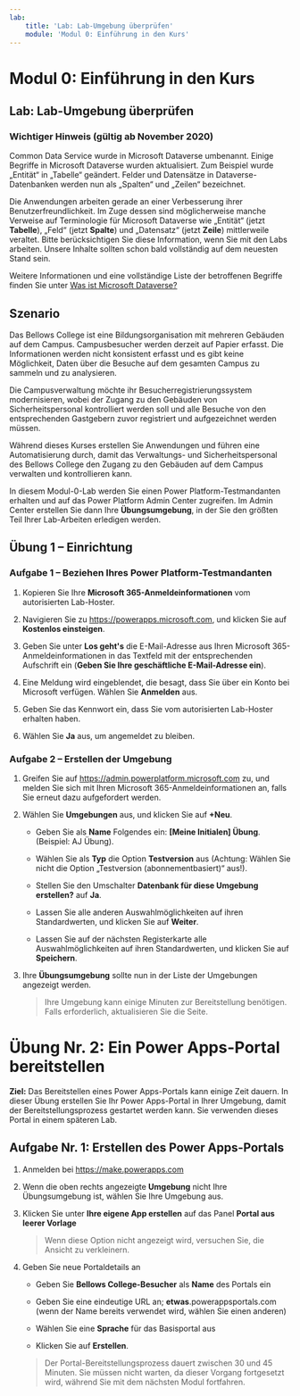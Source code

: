 ```yaml
---
lab:
    title: 'Lab: Lab-Umgebung überprüfen'
    module: 'Modul 0: Einführung in den Kurs'
---
```


Modul 0: Einführung in den Kurs
=================================

## Lab: Lab-Umgebung überprüfen

### Wichtiger Hinweis (gültig ab November 2020)
Common Data Service wurde in Microsoft Dataverse umbenannt. Einige Begriffe in Microsoft Dataverse wurden aktualisiert. Zum Beispiel wurde „Entität“ in „Tabelle“ geändert. Felder und Datensätze in Dataverse-Datenbanken werden nun als „Spalten“ und „Zeilen“ bezeichnet.

Die Anwendungen arbeiten gerade an einer Verbesserung ihrer Benutzerfreundlichkeit. Im Zuge dessen sind möglicherweise manche Verweise auf Terminologie für Microsoft Dataverse wie „Entität“ (jetzt **Tabelle**), „Feld“ (jetzt **Spalte**) und „Datensatz“ (jetzt **Zeile**) mittlerweile veraltet. Bitte berücksichtigen Sie diese Information, wenn Sie mit den Labs arbeiten. Unsere Inhalte sollten schon bald vollständig auf dem neuesten Stand sein. 

Weitere Informationen und eine vollständige Liste der betroffenen Begriffe finden Sie unter [Was ist Microsoft Dataverse?](https://docs.microsoft.com/de-de/powerapps/maker/common-data-service/data-platform-intro#terminology-updates)

Szenario
--------

Das Bellows College ist eine Bildungsorganisation mit mehreren Gebäuden auf dem Campus. Campusbesucher werden derzeit auf Papier erfasst. Die Informationen werden nicht konsistent erfasst und es gibt keine Möglichkeit, Daten über die Besuche auf dem gesamten Campus zu sammeln und zu analysieren.

Die Campusverwaltung möchte ihr Besucherregistrierungssystem modernisieren, wobei der Zugang zu den Gebäuden von Sicherheitspersonal kontrolliert werden soll und alle Besuche von den entsprechenden Gastgebern zuvor registriert und aufgezeichnet werden müssen.

Während dieses Kurses erstellen Sie Anwendungen und führen eine Automatisierung durch, damit das Verwaltungs- und Sicherheitspersonal des Bellows College den Zugang zu den Gebäuden auf dem Campus verwalten und kontrollieren kann.

In diesem Modul-0-Lab werden Sie einen Power Platform-Testmandanten erhalten und auf das Power Platform Admin Center zugreifen. Im Admin Center erstellen Sie dann Ihre **Übungsumgebung**, in der Sie den größten Teil Ihrer Lab-Arbeiten erledigen werden.

## Übung 1 – Einrichtung

### Aufgabe 1 – Beziehen Ihres Power Platform-Testmandanten

1. Kopieren Sie Ihre **Microsoft 365-Anmeldeinformationen** vom autorisierten Lab-Hoster.

2. Navigieren Sie zu <https://powerapps.microsoft.com>, und klicken Sie auf **Kostenlos einsteigen**.

3. Geben Sie unter **Los geht's** die E-Mail-Adresse aus Ihren Microsoft 365-Anmeldeinformationen in das Textfeld mit der entsprechenden Aufschrift ein (**Geben Sie Ihre geschäftliche E-Mail-Adresse ein**).

4. Eine Meldung wird eingeblendet, die besagt, dass Sie über ein Konto bei Microsoft verfügen. Wählen Sie **Anmelden** aus.

5. Geben Sie das Kennwort ein, dass Sie vom autorisierten Lab-Hoster erhalten haben. 

6. Wählen Sie **Ja** aus, um angemeldet zu bleiben.

### Aufgabe 2 – Erstellen der Umgebung

1.  Greifen Sie auf <https://admin.powerplatform.microsoft.com> zu, und melden Sie sich mit Ihren Microsoft 365-Anmeldeinformationen an, falls Sie erneut dazu aufgefordert werden.

2. Wählen Sie **Umgebungen** aus, und klicken Sie auf **+Neu**.

    - Geben Sie als **Name** Folgendes ein: **[Meine Initialen] Übung**. (Beispiel: AJ Übung).
    
    - Wählen Sie als **Typ** die Option **Testversion** aus (Achtung: Wählen Sie nicht die Option „Testversion (abonnementbasiert)“ aus!).
    
    - Stellen Sie den Umschalter **Datenbank für diese Umgebung erstellen?** auf **Ja**.
    
    - Lassen Sie alle anderen Auswahlmöglichkeiten auf ihren Standardwerten, und klicken Sie auf **Weiter**.
    
    - Lassen Sie auf der nächsten Registerkarte alle Auswahlmöglichkeiten auf ihren Standardwerten, und klicken Sie auf **Speichern**.

3. Ihre **Übungsumgebung** sollte nun in der Liste der Umgebungen angezeigt werden. 

    > Ihre Umgebung kann einige Minuten zur Bereitstellung benötigen. Falls erforderlich, aktualisieren Sie die Seite.

# Übung Nr. 2: Ein Power Apps-Portal bereitstellen

**Ziel:** Das Bereitstellen eines Power Apps-Portals kann einige Zeit dauern. In dieser Übung erstellen Sie Ihr Power Apps-Portal in Ihrer Umgebung, damit der Bereitstellungsprozess gestartet werden kann. Sie verwenden dieses Portal in einem späteren Lab.

## Aufgabe Nr. 1: Erstellen des Power Apps-Portals

1.  Anmelden bei <https://make.powerapps.com>

2.  Wenn die oben rechts angezeigte **Umgebung** nicht Ihre Übungsumgebung ist, wählen Sie Ihre Umgebung aus.

3.  Klicken Sie unter **Ihre eigene App erstellen** auf das Panel **Portal aus leerer Vorlage**

    > Wenn diese Option nicht angezeigt wird, versuchen Sie, die Ansicht zu verkleinern.

4.  Geben Sie neue Portaldetails an

    -   Geben Sie **Bellows College-Besucher** als **Name** des Portals ein

    -   Geben Sie eine eindeutige URL an; **etwas**.powerappsportals.com (wenn der Name bereits verwendet wird, wählen Sie einen anderen)

    -   Wählen Sie eine **Sprache** für das Basisportal aus

    -   Klicken Sie auf **Erstellen**.

    > Der Portal-Bereitstellungsprozess dauert zwischen 30 und 45 Minuten. Sie müssen nicht warten, da dieser Vorgang fortgesetzt wird, während Sie mit dem nächsten Modul fortfahren.
